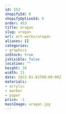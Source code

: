 ```yaml
---
id: 553
shopifyId: 0
shopifyOptionId: 0
order: 453
title: Uragan
slug: uragan
url: art-works/uragan
aliases: []
categories:
- graphics
inStock: true
isVisible: false
location: ""
height: 30
width: 21
date: 2022-01-01T00:00:00Z
materials:
- acrylic
- marker
- paper
price: -1
mainImage: uragan.jpg
---
```

